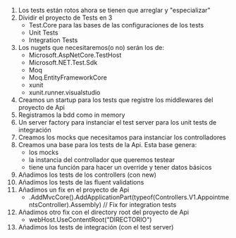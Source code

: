 1.  Los tests están rotos ahora se tienen que arreglar y "especializar"
2.  Dividir el proyecto de Tests en 3
    *   Test.Core para las bases de las configuraciones de los tests
    *   Unit Tests
    *   Integration Tests
3.  Los nugets que necesitaremos(o no) serán los de:
    *   Microsoft.AspNetCore.TestHost
    *   Microsoft.NET.Test.Sdk
    *   Moq
    *   Moq.EntityFrameworkCore
    *   xunit
    *   xunit.runner.visualstudio
4.  Creamos un startup para los tests que registre los middlewares del proyecto de Api
5.  Registramos la bdd como in memory
6.  Un server factory para instanciar el test server para los unit tests de integración
7.  Creamos los mocks que necesitamos para instanciar los controlladores
8.  Creamos una base para los tests de la Api. Esta base genera:
    *   los mocks
    *   la instancia del controllador que queremos testear
    *   tiene una función para hacer un override y tener datos básicos
9.  Añadimos los tests de los controllers (con new)
10. Añadimos los tests de las fluent validations
11. Añadimos un fix en el proyecto de Api                
    *   .AddMvcCore().AddApplicationPart(typeof(Controllers.V1.AppointmentsController).Assembly) // Fix for integration tests
12. Añadimos otro fix con el directory root del proyecto de Api
    *   webHost.UseContentRoot("DIRECTORIO")
13. Añadimos los tests de integración (con el test server)